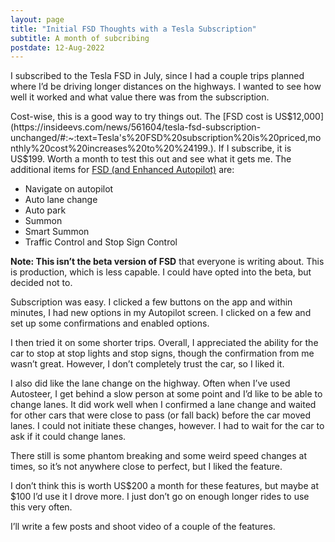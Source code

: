 ```yaml
---
layout: page
title: "Initial FSD Thoughts with a Tesla Subscription"
subtitle: A month of subcribing
postdate: 12-Aug-2022
---
```

I subscribed to the Tesla FSD in July, since I had a couple trips planned where I’d be driving longer distances on the highways. I wanted to see how well it worked and what value there was from the subscription.

Cost-wise, this is a good way to try things out. The [FSD cost is US$12,000](https://insideevs.com/news/561604/tesla-fsd-subscription-unchanged/#:~:text=Tesla's%20FSD%20subscription%20is%20priced,monthly%20cost%20increases%20to%20%24199.). If I subscribe, it is US$199. Worth a month to test this out and see what it gets me. The additional items for [FSD (and Enhanced Autopilot)](https://www.tesla.com/support/autopilot) are:

- Navigate on autopilot
- Auto lane change
- Auto park
- Summon
- Smart Summon
- Traffic Control and Stop Sign Control

**Note: This isn’t the beta version of FSD** that everyone is writing about. This is production, which is less capable. I could have opted into the beta, but decided not to.

Subscription was easy. I clicked a few buttons on the app and within minutes, I had new options in my Autopilot screen. I clicked on a few and set up some confirmations and enabled options.

I then tried it on some shorter trips. Overall, I appreciated the ability for the car to stop at stop lights and stop signs, though the confirmation from me wasn’t great. However, I don’t completely trust the car, so I liked it.

I also did like the lane change on the highway. Often when I’ve used Autosteer, I get behind a slow person at some point and I’d like to be able to change lanes. It did work well when I confirmed a lane change and waited for other cars that were close to pass (or fall back) before the car moved lanes. I could not initiate these changes, however. I had to wait for the car to ask if it could change lanes.

There still is some phantom breaking and some weird speed changes at times, so it’s not anywhere close to perfect, but I liked the feature.

I don’t think this is worth US$200 a month for these features, but maybe at $100 I’d use it I drove more. I just don’t go on enough longer rides to use this very often.

I’ll write a few posts and shoot video of a couple of the features.